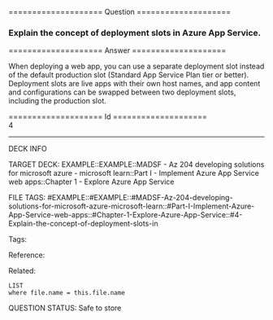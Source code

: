 ==================== Question ====================  

### Explain the concept of deployment slots in Azure App Service.  

==================== Answer ====================  

When deploying a web app, you can use a separate deployment slot instead of the default production slot (Standard App Service Plan tier or better). Deployment slots are live apps with their own host names, and app content and configurations can be swapped between two deployment slots, including the production slot.

==================== Id ====================  
4

---

DECK INFO

TARGET DECK: EXAMPLE::EXAMPLE::MADSF - Az 204 developing solutions for microsoft azure - microsoft learn::Part I - Implement Azure App Service web apps::Chapter 1 - Explore Azure App Service

FILE TAGS: #EXAMPLE::#EXAMPLE::#MADSF-Az-204-developing-solutions-for-microsoft-azure-microsoft-learn::#Part-I-Implement-Azure-App-Service-web-apps::#Chapter-1-Explore-Azure-App-Service::#4-Explain-the-concept-of-deployment-slots-in

Tags:

Reference:

Related:

```dataview
LIST
where file.name = this.file.name
```
QUESTION STATUS: Safe to store
